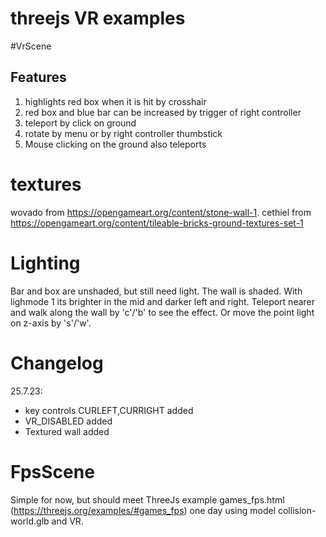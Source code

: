 # threejs VR examples

#VrScene

## Features
 1) highlights red box when it is hit by crosshair
 2) red box and blue bar can be increased by trigger of right controller
 3) teleport by click on ground
 4) rotate by menu or by right controller thumbstick
 5) Mouse clicking on the ground also teleports

# textures
wovado from https://opengameart.org/content/stone-wall-1.
cethiel from https://opengameart.org/content/tileable-bricks-ground-textures-set-1

# Lighting

Bar and box are unshaded, but still need light. The wall is shaded. With lighmode 1 its brighter in
the mid and darker left and right. Teleport nearer and walk along the wall by 'c'/'b'
to see the effect. Or move the point light on z-axis by 's'/'w'.

# Changelog

25.7.23:
- key controls CURLEFT,CURRIGHT added
- VR_DISABLED added
- Textured wall added

# FpsScene

Simple for now, but should meet ThreeJs example games_fps.html (https://threejs.org/examples/#games_fps)
one day using model collision-world.glb and VR.
